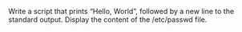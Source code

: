 Write a script that prints “Hello, World”, followed by a new line to the standard output.
Display the content of the /etc/passwd file.
